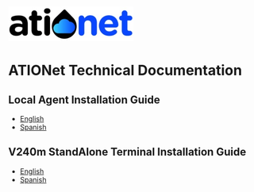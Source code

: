 ![ationetlogo](Content/Images/ATIOnetLogo_250x70.png) 

# ATIONet Technical Documentation

## Local Agent Installation Guide
- [English]()
- [Spanish](https://github.com/Ationet/ationetdocs/blob/master/Local%20Agent%20Installation%20Guide-ES.md)


## V240m StandAlone Terminal Installation Guide
- [English](https://github.com/Ationet/ationetdocs/blob/master/StandAlone%20V240m%20Terminal%20Installation%20Guide-EN.md)
- [Spanish](https://github.com/Ationet/ationetdocs/blob/master/StandAlone%20V240m%20Terminal%20Installation%20Guide-ES.md)
